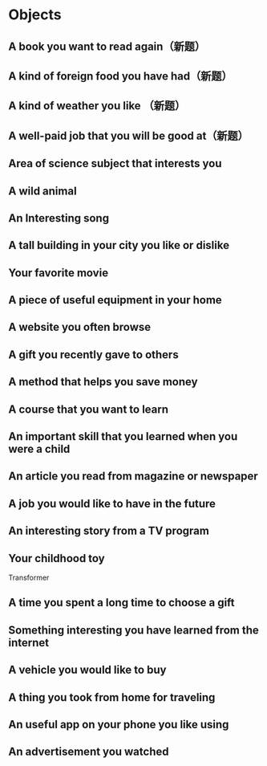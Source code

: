 # Objects

## A book you want to read again（新题）
## A kind of foreign food you have had（新题）
## A kind of weather you like （新题）
## A well-paid job that you will be good at（新题）  

## Area of science subject that interests you 
## A wild animal 
## An Interesting song
## A tall building in your city you like or dislike 
## Your favorite movie 
## A piece of useful equipment in your home 
## A website you often browse 
## A gift you recently gave to others 
## A method that helps you save money 
## A course that you want to learn 
## An important skill that you learned when you were a child 
## An article you read from magazine or newspaper 
## A job you would like to have in the future 
## An interesting story from a TV program 
## Your childhood toy 
Transformer
## A time you spent a long time to choose a gift 
## Something interesting you have learned from the internet 
## A vehicle you would like to buy 
## A thing you took from home for traveling 
## An useful app on your phone you like using 
## An advertisement you watched